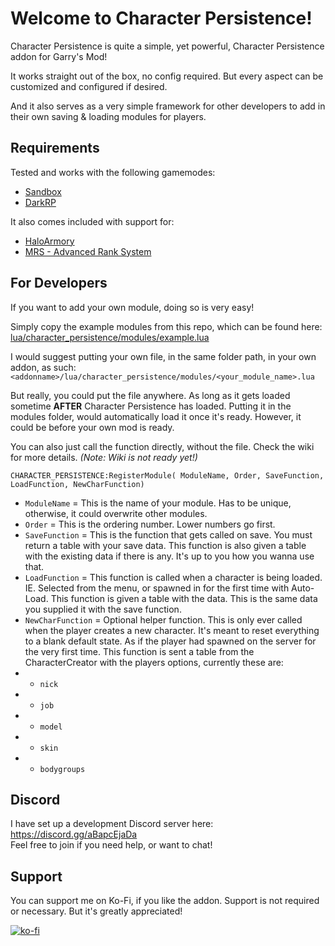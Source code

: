 # Welcome to Character Persistence!

Character Persistence is quite a simple, yet powerful, Character Persistence addon for Garry's Mod!

It works straight out of the box, no config required. But every aspect can be customized and configured if desired.

And it also serves as a very simple framework for other developers to add in their own saving & loading modules for players.

## Requirements
Tested and works with the following gamemodes:
* [Sandbox](https://wiki.facepunch.com/gmod/gamemodes/Sandbox)
* [DarkRP](https://github.com/FPtje/DarkRP)

It also comes included with support for:
* [HaloArmory](https://steamcommunity.com/sharedfiles/filedetails/?id=3287212606)
* [MRS - Advanced Rank System](https://www.gmodstore.com/market/view/rankup-advanced-rank-system)


## For Developers
If you want to add your own module, doing so is very easy!

Simply copy the example modules from this repo, which can be found here: [lua/character_persistence/modules/example.lua](https://github.com/Norway174/CharacterPersistence/blob/main/lua/character_persistence/modules/example.lua)

I would suggest putting your own file, in the same folder path, in your own addon, as such: `<addonname>/lua/character_persistence/modules/<your_module_name>.lua`

But really, you could put the file anywhere. As long as it gets loaded sometime **AFTER** Character Persistence has loaded. Putting it in the modules folder, would automatically load it once it's ready. However, it could be before your own mod is ready.

You can also just call the function directly, without the file. Check the wiki for more details. *(Note: Wiki is not ready yet!)*

`CHARACTER_PERSISTENCE:RegisterModule( ModuleName, Order, SaveFunction, LoadFunction, NewCharFunction)`

* `ModuleName` = This is the name of your module. Has to be unique, otherwise, it could overwrite other modules.
* `Order` = This is the ordering number. Lower numbers go first.
* `SaveFunction` = This is the function that gets called on save. You must return a table with your save data. This function is also given a table with the existing data if there is any. It's up to you how you wanna use that.
* `LoadFunction` = This function is called when a character is being loaded. IE. Selected from the menu, or spawned in for the first time with Auto-Load. This function is given a table with the data. This is the same data you supplied it with the save function.
* `NewCharFunction` = Optional helper function. This is only ever called when the player creates a new character. It's meant to reset everything to a blank default state. As if the player had spawned on the server for the very first time. This function is sent a table from the CharacterCreator with the players options, currently these are:
* * `nick`
* * `job`
* * `model`
* * `skin`
* * `bodygroups`


## Discord
I have set up a development Discord server here: https://discord.gg/aBapcEjaDa  
Feel free to join if you need help, or want to chat!


## Support
You can support me on Ko-Fi, if you like the addon.
Support is not required or necessary. But it's greatly appreciated!

[![ko-fi](https://ko-fi.com/img/githubbutton_sm.svg)](https://ko-fi.com/J3J010ELH2)
